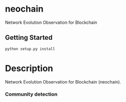# neochain
Network Evolution Observation for Blockchain


## Getting Started
```python
python setup.py install
```

# Description
Network Evolution Observation for Blockchain (neochain).

### Community detection
 

